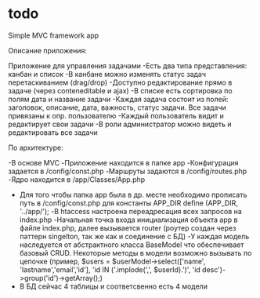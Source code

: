 # todo
Simple MVC framework app


Описание приложения:

Приложение для управления задачами
-Есть два типа представления: канбан и список
-В канбане можно изменять статус задач перетаскиванием (drag/drop)
-Доступно редактирование прямо в задаче (через conteneditable и ajax)
-В списке есть сортировка по полям дата и название задачи
-Каждая задача состоит из полей: заголовок, описание, дата, важность, статус задачи. Все задачи привязаны к опр. пользователю
-Каждый пользователь видит и редактирует свои задачи
-В роли администратор можно видеть и редактировать все задачи

По архитектуре:

-В основе MVC
-Приложение находится в папке app
-Конфигурация задается в /config/const.php
-Маршруты задаются в /config/routes.php
-Ядро находится в /app/Classes/App.php
- Для того чтобы папка app была в др. месте необходимо прописать путь в /config/const.php для константы APP_DIR  define (APP_DIR, '../app/');
-В htaccess настроена переадресация всех запросов на index.php
-Начальная точка входа инициализация объекта app в файле index.php, далее вызывается router (роутер создан через паттерн singelton, так же как и соединение с БД)
-У каждая модель наследуется от абстрактного класса BaseModel что обеспечивает базовый CRUD. Некоторые методы в модели возможно вызывать по цепочке (пример, $users = $userModel->select(['name', 'lastname','email','id'], 'id IN ('.implode(',', $userId).')', 'id desc')->group('id')->getArray();)
- В БД сейчас 4 таблицы и соответсвенно есть 4 модели

